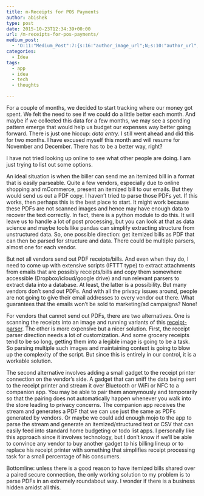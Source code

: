 ```yaml
---
title: m-Receipts for POS Payments
author: abishek
type: post
date: 2015-10-23T12:34:39+00:00
url: /m-receipts-for-pos-payments/
medium_post:
  - 'O:11:"Medium_Post":7:{s:16:"author_image_url";N;s:10:"author_url";N;s:10:"cross_link";s:3:"yes";s:2:"id";N;s:7:"license";s:19:"all-rights-reserved";s:6:"status";s:4:"none";s:3:"url";N;}'
categories:
  - Idea
tags:
  - app
  - idea
  - tech
  - thoughts

---
```

For a couple of months, we decided to start tracking where our money got spent. We felt the need to see if we could do a little better each month. And maybe if we collected this data for a few months, we may see a spending pattern emerge that would help us budget our expenses way better going forward. There is just one hiccup: _data entry_. I still went ahead and did this for two months. I have excused myself this month and will resume for November and December. There has to be a better way, right?

I have not tried looking up online to see what other people are doing. I am just trying to list out some options.

An ideal situation is when the biller can send me an itemized bill in a format that is easily parseable. Quite a few vendors, especially due to online shopping and mCommerce, present an itemized bill to our emails. But they would send us out a PDF copy. I haven&#8217;t tried to parse those PDFs yet. If this works, then perhaps this is the best place to start. It might work because these PDFs are not scanned images and hence may have enough data to recover the text correctly. In fact, there is a python module to do this. It will leave us to handle a lot of post processing, but you can look at that as data science and maybe tools like pandas can simplify extracting structure from unstructured data. So, one possible direction: get itemized bills as PDF that can then be parsed for structure and data. There could be multiple parsers, almost one for each vendor.

But not all vendors send out PDF receipts/bills. And even when they do, I need to come up with extensive scripts (IFTTT type) to extract attachments from emails that are possibly receipts/bills and copy them somewhere accessible (Dropbox/icloud/google drive) and run relevant parsers to extract data into a database. At least, the latter is a possibility. But many vendors don&#8217;t send out PDFs. And with all the privacy issues around, people are not going to give their email addresses to every vendor out there. What guarantees that the emails won&#8217;t be sold to marketing/ad campaigns? None! 

For vendors that cannot send out PDFs, there are two alternatives. One is scanning the receipts into an image and running variants of this [receipt-parser][1]. The other is more expensive but a nicer solution. First, the receipt parser direction needs a lot of customization. And some grocery receipts tend to be so long, getting them into a legible image is going to be a task. So parsing multiple such images and maintaining context is going to blow up the complexity of the script. But since this is entirely in our control, it is a workable solution.

The second alternative involves adding a small gadget to the receipt printer connection on the vendor&#8217;s side. A gadget that can sniff the data being sent to the receipt printer and stream it over Bluetooth or WiFi or NFC to a companion app. You may be able to pair them anonymously and temporarily so that the pairing does not automatically happen whenever you walk into the store leading to privacy concerns. The companion app receives the stream and generates a PDF that we can use just the same as PDFs generated by vendors. Or maybe we could add enough mojo to the app to parse the stream and generate an itemized/structured text or CSV that can easily feed into standard home budgeting or todo list apps. I personally like this approach since it involves technology, but I don&#8217;t know if we&#8217;ll be able to convince any vendor to buy another gadget to his billing lineup or to replace his receipt printer with something that simplifies receipt processing task for a small percentage of his consumers.

Bottomline: unless there is a good reason to have itemized bills shared over a paired secure connection, the only working solution to my problem is to parse PDFs in an extremely roundabout way. I wonder if there is a business hidden amidst all this.

 [1]: https://github.com/mre/receipt-parser